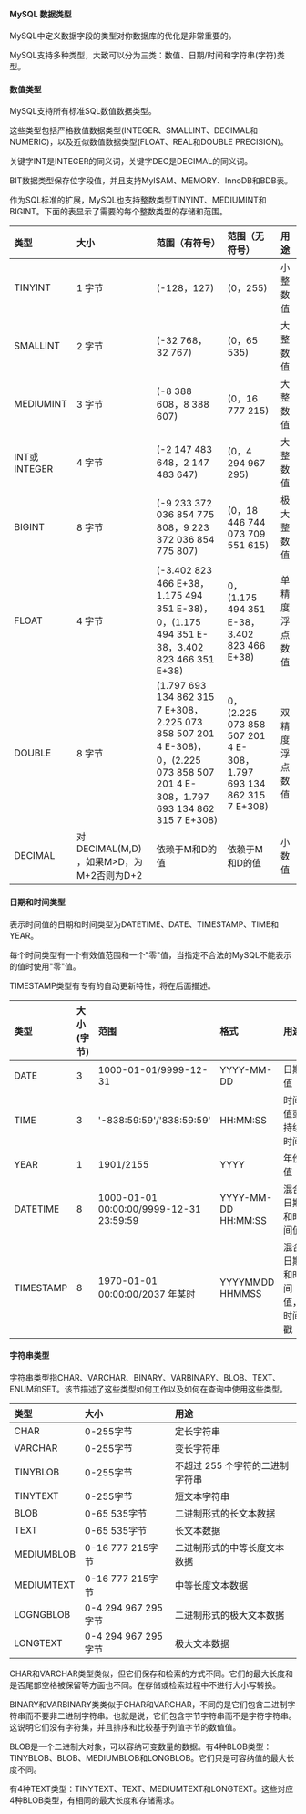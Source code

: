  
#### MySQL 数据类型

 MySQL中定义数据字段的类型对你数据库的优化是非常重要的。 


 MySQL支持多种类型，大致可以分为三类：数值、日期/时间和字符串(字符)类型。 

 

#### 数值类型

 MySQL支持所有标准SQL数值数据类型。

 这些类型包括严格数值数据类型(INTEGER、SMALLINT、DECIMAL和NUMERIC)，以及近似数值数据类型(FLOAT、REAL和DOUBLE PRECISION)。

 关键字INT是INTEGER的同义词，关键字DEC是DECIMAL的同义词。

  BIT数据类型保存位字段值，并且支持MyISAM、MEMORY、InnoDB和BDB表。 

  作为SQL标准的扩展，MySQL也支持整数类型TINYINT、MEDIUMINT和BIGINT。下面的表显示了需要的每个整数类型的存储和范围。 

 

| 类型 | 大小 | 范围（有符号） | 范围（无符号） | 用途 |
|:--|:--|:--|:--|:--|
| TINYINT | 1 字节 | (-128，127) | (0，255) | 小整数值 |
| SMALLINT | 2 字节 | (-32 768，32 767) | (0，65 535) | 大整数值 |
| MEDIUMINT | 3 字节 | (-8 388 608，8 388 607) | (0，16 777 215) | 大整数值 |
| INT或INTEGER | 4 字节 | (-2 147 483 648，2 147 483 647) | (0，4 294 967 295) | 大整数值 |
| BIGINT | 8 字节 | (-9 233 372 036 854 775 808，9 223 372 036 854 775 807) | (0，18 446 744 073 709 551 615) | 极大整数值 |
| FLOAT | 4 字节 | (-3.402 823 466 E+38，1.175 494 351 E-38)，0，(1.175 494 351 E-38，3.402 823 466 351 E+38) | 0，(1.175 494 351 E-38，3.402 823 466 E+38) | 单精度浮点数值 |
| DOUBLE | 8 字节 | (1.797 693 134 862 315 7 E+308，2.225 073 858 507 201 4 E-308)，0，(2.225 073 858 507 201 4 E-308，1.797 693 134 862 315 7 E+308) | 0，(2.225 073 858 507 201 4 E-308，1.797 693 134 862 315 7 E+308) | 双精度浮点数值 |
| DECIMAL | 对DECIMAL(M,D) ，如果M>D，为M+2否则为D+2 | 依赖于M和D的值 | 依赖于M和D的值 | 小数值 |



#### 日期和时间类型

  表示时间值的日期和时间类型为DATETIME、DATE、TIMESTAMP、TIME和YEAR。

 每个时间类型有一个有效值范围和一个"零"值，当指定不合法的MySQL不能表示的值时使用"零"值。

 TIMESTAMP类型有专有的自动更新特性，将在后面描述。

 

| 类型 | 大小(字节) | 范围 | 格式 | 用途 |
|:--|:--|:--|:--|:--|
| DATE | 3 | 1000-01-01/9999-12-31 | YYYY-MM-DD | 日期值 |
| TIME | 3 | '-838:59:59'/'838:59:59' | HH:MM:SS | 时间值或持续时间 |
| YEAR | 1 | 1901/2155 | YYYY | 年份值 |
| DATETIME | 8 | 1000-01-01 00:00:00/9999-12-31 23:59:59 | YYYY-MM-DD HH:MM:SS | 混合日期和时间值 |
| TIMESTAMP | 8 | 1970-01-01 00:00:00/2037 年某时 | YYYYMMDD HHMMSS | 混合日期和时间值，时间戳 |



#### 字符串类型

 字符串类型指CHAR、VARCHAR、BINARY、VARBINARY、BLOB、TEXT、ENUM和SET。该节描述了这些类型如何工作以及如何在查询中使用这些类型。 

 

| 类型 | 大小 | 用途 |
|:--|:--|:--|
| CHAR | 0-255字节 | 定长字符串 |
| VARCHAR | 0-255字节 | 变长字符串 |
| TINYBLOB | 0-255字节 | 不超过 255 个字符的二进制字符串 |
| TINYTEXT | 0-255字节 | 短文本字符串 |
| BLOB | 0-65 535字节 | 二进制形式的长文本数据 |
| TEXT | 0-65 535字节 | 长文本数据 |
| MEDIUMBLOB | 0-16 777 215字节 | 二进制形式的中等长度文本数据 |
| MEDIUMTEXT | 0-16 777 215字节 | 中等长度文本数据 |
| LOGNGBLOB | 0-4 294 967 295字节 | 二进制形式的极大文本数据 |
| LONGTEXT | 0-4 294 967 295字节 | 极大文本数据 |

CHAR和VARCHAR类型类似，但它们保存和检索的方式不同。它们的最大长度和是否尾部空格被保留等方面也不同。在存储或检索过程中不进行大小写转换。

 BINARY和VARBINARY类类似于CHAR和VARCHAR，不同的是它们包含二进制字符串而不要非二进制字符串。也就是说，它们包含字节字符串而不是字符字符串。这说明它们没有字符集，并且排序和比较基于列值字节的数值值。

 BLOB是一个二进制大对象，可以容纳可变数量的数据。有4种BLOB类型：TINYBLOB、BLOB、MEDIUMBLOB和LONGBLOB。它们只是可容纳值的最大长度不同。 


 有4种TEXT类型：TINYTEXT、TEXT、MEDIUMTEXT和LONGTEXT。这些对应4种BLOB类型，有相同的最大长度和存储需求。 

 

